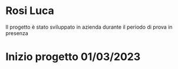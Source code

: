 # Rosi Luca
Il progetto è stato sviluppato in azienda durante il periodo di prova in presenza
# Inizio progetto 01/03/2023
